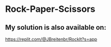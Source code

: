 # Rock-Paper-Scissors

## My solution is also available on:

https://replit.com/@JBreitenbr/RockIt?s=app
